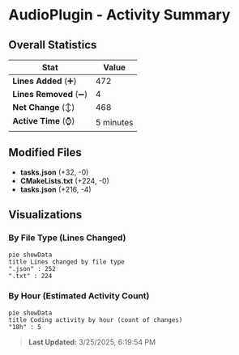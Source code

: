 # AudioPlugin - Activity Summary 

## Overall Statistics

| Stat                   | Value                                                             |
| ---------------------- | ----------------------------------------------------------------- |
| **Lines Added** (➕)   | 472                                          |
| **Lines Removed** (➖) | 4                                        |
| **Net Change** (↕)    | 468                |
| **Active Time** (⌚)   | 5 minutes |


## Modified Files
- **tasks.json** (+32, -0)
- **CMakeLists.txt** (+224, -0)
- **tasks.json** (+216, -4)

## Visualizations

### By File Type (Lines Changed)

```mermaid
pie showData
title Lines changed by file type
".json" : 252
".txt" : 224
```

### By Hour (Estimated Activity Count)

```mermaid
pie showData
title Coding activity by hour (count of changes)
"18h" : 5
```


> **Last Updated:** 3/25/2025, 6:19:54 PM